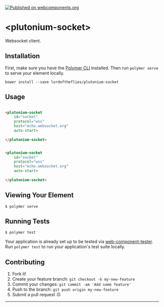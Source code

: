 [![Published on webcomponents.org](https://img.shields.io/badge/webcomponents.org-published-blue.svg)](https://www.webcomponents.org/element/lordoftheflies/plutonium-socket)


# \<plutonium-socket\>

Websocket client.

## Installation

First, make sure you have the [Polymer CLI](https://www.npmjs.com/package/polymer-cli) installed. Then run `polymer serve` to serve your element locally.

```shell
bower install --save lordoftheflies/plutonium-socket
```

## Usage

```html

<plutonium-socket 
    id="socket" 
    protocol="wss" 
    host="echo.websocket.org" 
    auto-start>
    
</plutonium-socket>

```

<!--
```
<custom-element-demo>
  <template>
    <link rel="import" href="plutonium-socket.html">
    
  </template>
</custom-element-demo>
```
-->
```html

<plutonium-socket 
    id="socket" 
    protocol="wss" 
    host="echo.websocket.org" 
    auto-start>
    
</plutonium-socket>
```


## Viewing Your Element

```
$ polymer serve
```

## Running Tests

```
$ polymer test
```

Your application is already set up to be tested via [web-component-tester](https://github.com/Polymer/web-component-tester). Run `polymer test` to run your application's test suite locally.


## Contributing

1. Fork it!
2. Create your feature branch: `git checkout -b my-new-feature`
3. Commit your changes: `git commit -am 'Add some feature'`
4. Push to the branch: `git push origin my-new-feature`
5. Submit a pull request :D

------------


